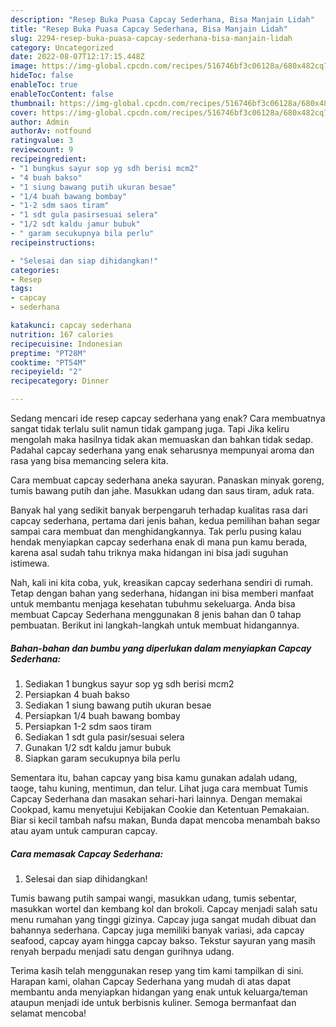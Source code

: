 ```yaml
---
description: "Resep Buka Puasa Capcay Sederhana, Bisa Manjain Lidah"
title: "Resep Buka Puasa Capcay Sederhana, Bisa Manjain Lidah"
slug: 2294-resep-buka-puasa-capcay-sederhana-bisa-manjain-lidah
category: Uncategorized
date: 2022-08-07T12:17:15.448Z
image: https://img-global.cpcdn.com/recipes/516746bf3c06128a/680x482cq70/capcay-sederhana-foto-resep-utama.jpg
hideToc: false
enableToc: true
enableTocContent: false
thumbnail: https://img-global.cpcdn.com/recipes/516746bf3c06128a/680x482cq70/capcay-sederhana-foto-resep-utama.jpg
cover: https://img-global.cpcdn.com/recipes/516746bf3c06128a/680x482cq70/capcay-sederhana-foto-resep-utama.jpg
author: Admin
authorAv: notfound
ratingvalue: 3
reviewcount: 9
recipeingredient:
- "1 bungkus sayur sop yg sdh berisi mcm2"
- "4 buah bakso"
- "1 siung bawang putih ukuran besae"
- "1/4 buah bawang bombay"
- "1-2 sdm saos tiram"
- "1 sdt gula pasirsesuai selera"
- "1/2 sdt kaldu jamur bubuk"
- " garam secukupnya bila perlu"
recipeinstructions:

- "Selesai dan siap dihidangkan!"
categories:
- Resep
tags:
- capcay
- sederhana

katakunci: capcay sederhana 
nutrition: 167 calories
recipecuisine: Indonesian
preptime: "PT28M"
cooktime: "PT54M"
recipeyield: "2"
recipecategory: Dinner

---
```



Sedang mencari ide resep capcay sederhana yang enak? Cara membuatnya sangat tidak terlalu sulit namun tidak gampang juga. Tapi Jika keliru mengolah maka hasilnya tidak akan memuaskan dan bahkan tidak sedap. Padahal capcay sederhana yang enak seharusnya mempunyai aroma dan rasa yang bisa memancing selera kita.


Cara membuat capcay sederhana aneka sayuran. Panaskan minyak goreng, tumis bawang putih dan jahe. Masukkan udang dan saus tiram, aduk rata.

Banyak hal yang sedikit banyak berpengaruh terhadap kualitas rasa dari capcay sederhana, pertama dari jenis bahan, kedua pemilihan bahan segar sampai cara membuat dan menghidangkannya. Tak perlu pusing kalau hendak menyiapkan capcay sederhana enak di mana pun kamu berada, karena asal sudah tahu triknya maka hidangan ini bisa jadi suguhan istimewa.


Nah, kali ini kita coba, yuk, kreasikan capcay sederhana sendiri di rumah. Tetap dengan bahan yang sederhana, hidangan ini bisa memberi manfaat untuk membantu menjaga kesehatan tubuhmu sekeluarga. Anda bisa membuat Capcay Sederhana menggunakan 8 jenis bahan dan 0 tahap pembuatan. Berikut ini langkah-langkah untuk membuat hidangannya.

<!--inarticleads1-->

##### Bahan-bahan dan bumbu yang diperlukan dalam menyiapkan Capcay Sederhana:

1. Sediakan 1 bungkus sayur sop yg sdh berisi mcm2
1. Persiapkan 4 buah bakso
1. Sediakan 1 siung bawang putih ukuran besae
1. Persiapkan 1/4 buah bawang bombay
1. Persiapkan 1-2 sdm saos tiram
1. Sediakan 1 sdt gula pasir/sesuai selera
1. Gunakan 1/2 sdt kaldu jamur bubuk
1. Siapkan  garam secukupnya bila perlu


Sementara itu, bahan capcay yang bisa kamu gunakan adalah udang, taoge, tahu kuning, mentimun, dan telur. Lihat juga cara membuat Tumis Capcay Sederhana dan masakan sehari-hari lainnya. Dengan memakai Cookpad, kamu menyetujui Kebijakan Cookie dan Ketentuan Pemakaian. Biar si kecil tambah nafsu makan, Bunda dapat mencoba menambah bakso atau ayam untuk campuran capcay. 

<!--inarticleads2-->

##### Cara memasak Capcay Sederhana:


1. Selesai dan siap dihidangkan!

Tumis bawang putih sampai wangi, masukkan udang, tumis sebentar, masukkan wortel dan kembang kol dan brokoli. Capcay menjadi salah satu menu rumahan yang tinggi gizinya. Capcay juga sangat mudah dibuat dan bahannya sederhana. Capcay juga memiliki banyak variasi, ada capcay seafood, capcay ayam hingga capcay bakso. Tekstur sayuran yang masih renyah berpadu menjadi satu dengan gurihnya udang. 

Terima kasih telah menggunakan resep yang tim kami tampilkan di sini. Harapan kami, olahan Capcay Sederhana yang mudah di atas dapat membantu anda menyiapkan hidangan yang enak untuk keluarga/teman ataupun menjadi ide untuk berbisnis kuliner. Semoga bermanfaat dan selamat mencoba!
